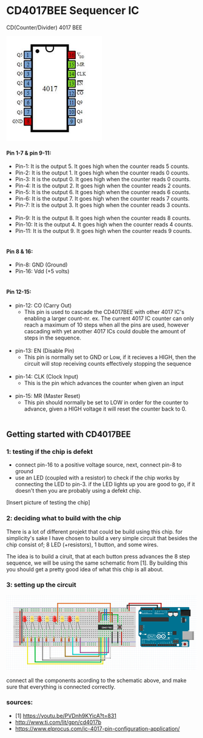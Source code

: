 # CD4017BEE Sequencer IC
CD(Counter/Divider) 4017 BEE


![](https://github.com/L4COUR/Demystifying-DD-LAB-s-IC-s/blob/master/CD4017BEE_sequencer/CD4017BEE.jpg)

#### Pin 1-7 & pin 9-11:
- Pin-1: It is the output 5. It goes high when the counter reads 5 counts.
- Pin-2: It is the output 1. It goes high when the counter reads 0 counts.
- Pin-3: It is the output 0. It goes high when the counter reads 0 counts.
- Pin-4: It is the output 2. It goes high when the counter reads 2 counts.
- Pin-5: It is the output 6. It goes high when the counter reads 6 counts.
- Pin-6: It is the output 7. It goes high when the counter reads 7 counts.
- Pin-7: It is the output 3. It goes high when the counter reads 3 counts.
</br></br>
- Pin-9: It is the output 8. It goes high when the counter reads 8 counts.
- Pin-10: It is the output 4. It goes high when the counter reads 4 counts.
- Pin-11: It is the output 9. It goes high when the counter reads 9 counts.
</br></br>
#### Pin 8 & 16:
- Pin-8: GND (Ground)
- Pin-16: Vdd (+5 volts)
</br></br>
#### Pin 12-15:
- pin-12: CO (Carry Out) 
  - This pin is used to cascade the CD4017BEE with other 4017 IC's enabling a larger count-nr. 
  ex. The current 4017 IC counter can only reach a maximum of 10 steps when all the pins are used, however cascading with yet another 4017 ICs could double the amount of steps in the sequence.
</br>  </br>
- pin-13: EN (Disable Pin)
  - This pin is normally set to GND or Low, if it recieves a HIGH, then the circuit will stop receiving counts effectively stopping the sequence
</br> </br>
- pin-14: CLK (Clock Input)
  - This is the pin which advances the counter when given an input
</br>  </br>
- pin-15: MR (Master Reset)
  - This pin should normally be set to LOW in order for the counter to advance, given a HIGH voltage it will reset the counter back to 0.
</br> </br>

## Getting started with CD4017BEE

### 1: testing if the chip is defekt

- connect pin-16 to a positive voltage source, next, connect pin-8 to ground
- use an LED (coupled with a resistor) to check if the chip works by connecting the LED to pin-3. if the LED lights up you are good to go, if it doesn't then you are probably using a defekt chip.

[Insert picture of testing the chip]

### 2: deciding what to build with the chip

There is a lot of different projekt that could be build using this chip. for simplicity's sake I have chosen to build a very simple circuit that besides the chip consist of; 8 LED (+resistors), 1 button, and some wires.

The idea is to build a ciruit, that at each button press advances the 8 step sequence, we will be using the same schematic from [1]. By building this you should get a pretty good idea of what this chip is all about.

### 3: setting up the circuit

![Insert fritzing Schematic](https://github.com/L4COUR/Demystifying-DD-LAB-s-IC-s/blob/master/CD4017BEE_sequencer/CD4017BEE_circuit_tutorial.png)

connect all the components acording to the schematic above, and make sure that everything is connected correctly. 



### sources:

- [1] https://youtu.be/PVDnh9KYicA?t=831
- http://www.ti.com/lit/gpn/cd4017b
- https://www.elprocus.com/ic-4017-pin-configuration-application/

